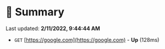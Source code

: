 # 📖 Summary
Last updated: **2/11/2022, 9:44:44 AM**

- `GET` [https://google.com](https://google.com) - **Up** (128ms)

